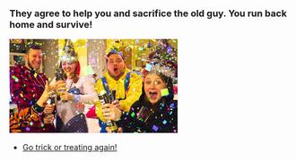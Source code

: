 ### They agree to help you and sacrifice the old guy. You run back home and survive!

![rip](images/celebration.jpeg)  

* [Go trick or treating again!](halloween.md)